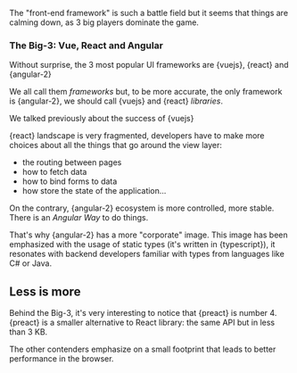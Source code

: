 The "front-end framework" is such a battle field but it seems that things are calming down, as 3 big players dominate the game.

### The Big-3: Vue, React and Angular

Without surprise, the 3 most popular UI frameworks are {vuejs}, {react} and {angular-2}

We all call them _frameworks_ but, to be more accurate, the only framework is {angular-2}, we should call {vuejs} and {react} _libraries_.

We talked previously about the success of {vuejs}

{react} landscape is very fragmented, developers have to make more choices about all the things that go around the view layer:

* the routing between pages
* how to fetch data
* how to bind forms to data
* how store the state of the application...

On the contrary, {angular-2} ecosystem is more controlled, more stable. There is an _Angular Way_ to do things.

That's why {angular-2} has a more "corporate" image.
This image has been emphasized with the usage of static types (it's written in {typescript}), it resonates with backend developers familiar with types from languages like C# or Java.

## Less is more

Behind the Big-3, it's very interesting to notice that {preact} is number 4.
{preact} is a smaller alternative to React library: the same API but in less than 3 KB.

The other contenders emphasize on a small footprint that leads to better performance in the browser.
